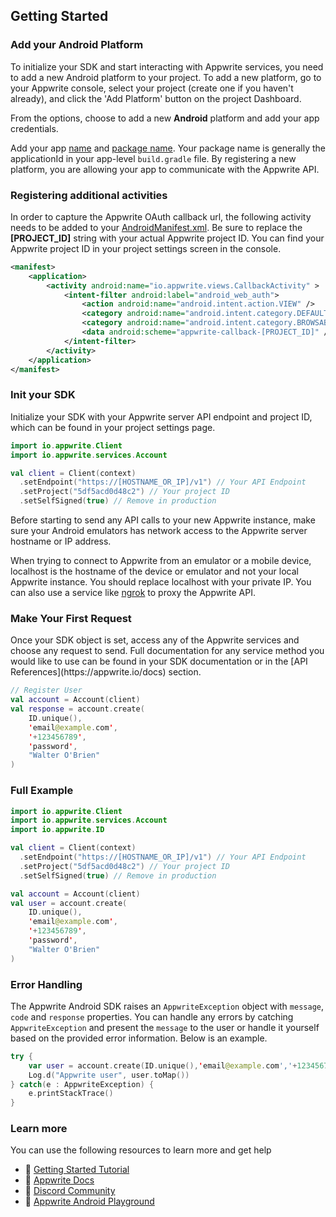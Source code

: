 ## Getting Started

### Add your Android Platform
To initialize your SDK and start interacting with Appwrite services, you need to add a new Android platform to your project. To add a new platform, go to your Appwrite console, select your project (create one if you haven't already), and click the 'Add Platform' button on the project Dashboard.

From the options, choose to add a new **Android** platform and add your app credentials.

Add your app <u>name</u> and <u>package name</u>. Your package name is generally the applicationId in your app-level `build.gradle` file. By registering a new platform, you are allowing your app to communicate with the Appwrite API.

### Registering additional activities
In order to capture the Appwrite OAuth callback url, the following activity needs to be added to your [AndroidManifest.xml](https://github.com/appwrite/playground-for-android/blob/master/app/src/main/AndroidManifest.xml). Be sure to replace the **[PROJECT_ID]** string with your actual Appwrite project ID. You can find your Appwrite project ID in your project settings screen in the console.

```xml
<manifest>
    <application>
        <activity android:name="io.appwrite.views.CallbackActivity" >
            <intent-filter android:label="android_web_auth">
                <action android:name="android.intent.action.VIEW" />
                <category android:name="android.intent.category.DEFAULT" />
                <category android:name="android.intent.category.BROWSABLE" />
                <data android:scheme="appwrite-callback-[PROJECT_ID]" />
            </intent-filter>
        </activity>
    </application>
</manifest>
```

### Init your SDK

<p>Initialize your SDK with your Appwrite server API endpoint and project ID, which can be found in your project settings page.

```kotlin
import io.appwrite.Client
import io.appwrite.services.Account

val client = Client(context)
  .setEndpoint("https://[HOSTNAME_OR_IP]/v1") // Your API Endpoint
  .setProject("5df5acd0d48c2") // Your project ID
  .setSelfSigned(true) // Remove in production
```

Before starting to send any API calls to your new Appwrite instance, make sure your Android emulators has network access to the Appwrite server hostname or IP address.

When trying to connect to Appwrite from an emulator or a mobile device, localhost is the hostname of the device or emulator and not your local Appwrite instance. You should replace localhost with your private IP. You can also use a service like [ngrok](https://ngrok.com/) to proxy the Appwrite API.

### Make Your First Request

<p>Once your SDK object is set, access any of the Appwrite services and choose any request to send. Full documentation for any service method you would like to use can be found in your SDK documentation or in the [API References](https://appwrite.io/docs) section.

```kotlin
// Register User
val account = Account(client)
val response = account.create(
    ID.unique(),
    'email@example.com',
    '+123456789',
    'password',
    "Walter O'Brien"
)
```

### Full Example

```kotlin
import io.appwrite.Client
import io.appwrite.services.Account
import io.appwrite.ID

val client = Client(context)
  .setEndpoint("https://[HOSTNAME_OR_IP]/v1") // Your API Endpoint
  .setProject("5df5acd0d48c2") // Your project ID
  .setSelfSigned(true) // Remove in production

val account = Account(client)
val user = account.create(
    ID.unique(),
    'email@example.com',
    '+123456789',
    'password',
    "Walter O'Brien"
)
```

### Error Handling
The Appwrite Android SDK raises an `AppwriteException` object with `message`, `code` and `response` properties. You can handle any errors by catching `AppwriteException` and present the `message` to the user or handle it yourself based on the provided error information. Below is an example.

```kotlin
try {
    var user = account.create(ID.unique(),'email@example.com','+123456789','password',"Walter O'Brien")
    Log.d("Appwrite user", user.toMap())
} catch(e : AppwriteException) {
    e.printStackTrace()
}
```

### Learn more
You can use the following resources to learn more and get help
- 🚀 [Getting Started Tutorial](https://appwrite.io/docs/getting-started-for-android)
- 📜 [Appwrite Docs](https://appwrite.io/docs)
- 💬 [Discord Community](https://appwrite.io/discord)
- 🚂 [Appwrite Android Playground](https://github.com/appwrite/playground-for-android)
